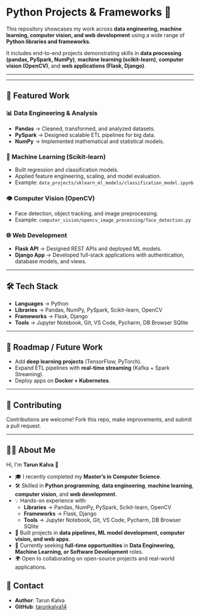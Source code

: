 # Python Projects & Frameworks 🚀  

This repository showcases my work across **data engineering, machine learning, computer vision, and web development** using a wide range of **Python libraries and frameworks**.  

It includes end-to-end projects demonstrating skills in **data processing (pandas, PySpark, NumPy)**, **machine learning (scikit-learn)**, **computer vision (OpenCV)**, and **web applications (Flask, Django)**.  

----------------------------------------------------------------------------------------------------------------------------
----------------------------------------------------------------------------------------------------------------------------


## 🔑 Featured Work  

### 📊 Data Engineering & Analysis  
- **Pandas** → Cleaned, transformed, and analyzed datasets.  
- **PySpark** → Designed scalable ETL pipelines for big data.  
- **NumPy** → Implemented mathematical and statistical models.  

### 🤖 Machine Learning (Scikit-learn)  
- Built regression and classification models.  
- Applied feature engineering, scaling, and model evaluation.  
- Example: `data_projects/sklearn_ml_models/classification_model.ipynb`  

### 👁️ Computer Vision (OpenCV)  
- Face detection, object tracking, and image preprocessing.  
- Example: `computer_vision/opencv_image_processing/face_detection.py`  

### 🌐 Web Development  
- **Flask API** → Designed REST APIs and deployed ML models.  
- **Django App** → Developed full-stack applications with authentication, database models, and views.  

-------------------------------------------------------------------------------------------------------------------------


## 🛠️ Tech Stack  

- **Languages** → Python  
- **Libraries** → Pandas, NumPy, PySpark, Scikit-learn, OpenCV  
- **Frameworks** → Flask, Django  
- **Tools** → Jupyter Notebook, Git, VS Code, Pycharm, DB Browser SQlite

---

## 📌 Roadmap / Future Work  

- Add **deep learning projects** (TensorFlow, PyTorch).  
- Expand ETL pipelines with **real-time streaming** (Kafka + Spark Streaming).  
- Deploy apps on **Docker + Kubernetes**.  

---

## 🤝 Contributing  

Contributions are welcome! Fork this repo, make improvements, and submit a pull request.  

---

## 👨‍💻 About Me  

Hi, I'm **Tarun Kalva** 👋  

- 🎓 I recently completed my **Master’s in Computer Science**.  
- 🛠️ Skilled in **Python programming**, **data engineering**, **machine learning**, **computer vision**, and **web development**.  
- 💡 Hands-on experience with:  
  - **Libraries** → Pandas, NumPy, PySpark, Scikit-learn, OpenCV  
  - **Frameworks** → Flask, Django  
  - **Tools** → Jupyter Notebook, Git, VS Code, Pycharm, DB Browser SQlite
- 🚀 Built projects in **data pipelines, ML model development, computer vision, and web apps**.  
- 🎯 Currently seeking **full-time opportunities** in **Data Engineering, Machine Learning, or Software Development** roles.  
- 🌍 Open to collaborating on open-source projects and real-world applications.  

## 📧 Contact  

- **Author**: Tarun Kalva  
- **GitHub**: [tarunkalva14](https://github.com/tarunkalva14)  


